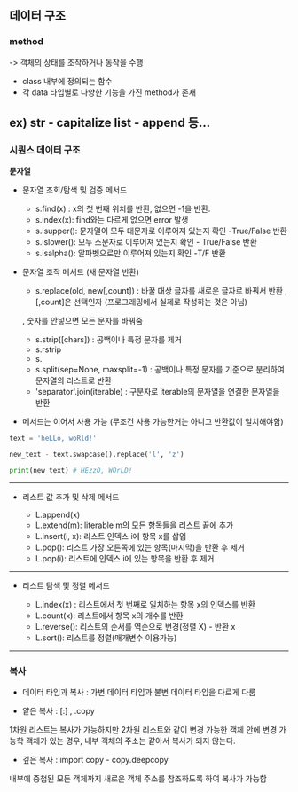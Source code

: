 ## 데이터 구조
 
### method
-> 객체의 상태를 조작하거나 동작을 수행

- class 내부에 정의되는 함수
- 각 data 타입별로 다양한 기능을 가진 method가 존재

ex) str - capitalize
    list - append 등...
---


### 시퀀스 데이터 구조


**문자열**

- 문자열 조회/탐색 및 검증 메서드
    
    - s.find(x) : x의 첫 번째 위치를 반환, 없으면 -1을 반환.
    - s.index(x): find와는 다르게 없으면 error 발생
    - s.isupper(): 문자열이 모두 대문자로 이루어져 있는지 확인 -True/False 반환
    - s.islower(): 모두 소문자로 이루어져 있는지 확인 - True/False 반환
    - s.isalpha(): 알파벳으로만 이루어져 있는지 확인 -T/F 반환

- 문자열 조작 메서드 (새 문자열 반환)
    
    - s.replace(old, new[,count])
    : 바꿀 대상 글자를 새로운 글자로 바꿔서 반환 , [,count]은 선택인자 (프로그래밍에서 실제로 작성하는 것은 아님) 

    , 숫자를 안넣으면 모든 문자를 바꿔줌
    - s.strip([chars])
    : 공백이나 특정 문자를 제거
    - s.rstrip
    - s.
    - s.split(sep=None, maxsplit=-1)
    : 공백이나 특정 문자를 기준으로 분리하여 문자열의 리스트로 반환
    - 'separator'.join(iterable)
    : 구분자로 iterable의 문자열을 연결한 문자열을 반환

- 메서드는 이어서 사용 가능 (무조건 사용 가능한거는 아니고 반환값이 일치해야함)
``` python
text = 'heLLo, woRld!'

new_text - text.swapcase().replace('l', 'z')

print(new_text) # HEzzO, WOrLD!
```

---
- 리스트 값 추가 및 삭제 메서드

    - L.append(x)
    - L.extend(m): literable m의 모든 항목들을 리스트 끝에 추가
    - L.insert(i, x): 리스트 인덱스 i에 항목 x를 삽입
    - L.pop(): 리스트 가장 오른쪽에 있는 항목(마지막)을 반환 후 제거
    - L.pop(i): 리스트에 인덱스 i에 있는 항목을 반환 후 제거

--- 

- 리스트 탐색 및 정렬 메서드

    - L.index(x) : 리스트에서 첫 번째로 일치하는 항목 x의 인덱스를 반환
    - L.count(x): 리스트에서 항목 x의 개수를 반환
    - L.reverse(): 리스트의 순서를 역순으로 변경(정렬 X) - 반환 x
    - L.sort(): 리스트를 정렬(매개변수 이용가능)

--- 

### 복사

- 데이터 타입과 복사
: 가변 데이터 타입과 불변 데이터 타입을 다르게 다룸

- 얕은 복사
: [:] , .copy

1차원 리스트는 복사가 가능하지만 2차원 리스트와 같이 변경 가능한 객체 안에 변경 가능학 객체가 있는 경우, 내부 객체의 주소는 같아서 복사가 되지 않는다.

- 깊은 복사
: import copy - copy.deepcopy

내부에 중첩된 모든 객체까지 새로운 객체 주소를 참조하도록 하여 복사가 가능함